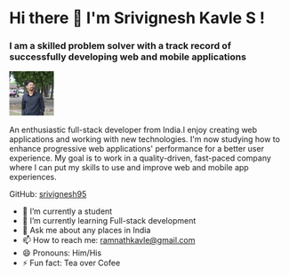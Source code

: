 

# Hi there 👋 I'm Srivignesh Kavle S ! 

### I am a skilled problem solver with a track record of successfully developing web and mobile applications

![Srivignesh Kavle Sathyanarayanan](../images/srivignesh95.jpeg)

An enthusiastic full-stack developer from India.I enjoy creating web applications and working with new technologies. I'm now studying how to enhance progressive web applications' performance for a better user experience. My goal is to work in a quality-driven, fast-paced company where I can put my skills to use and improve web and mobile app experiences. 

GitHub: [srivignesh95](https://github.com/Srivignesh95)  

    
 - 🔭 I’m currently a student
- 🌱 I’m currently learning Full-stack development
- 💬 Ask me about any places in India
- 📫 How to reach me: ramnathkavle@gmail.com
- 😄 Pronouns: Him/His
- ⚡ Fun fact: Tea over Cofee

